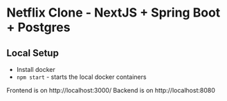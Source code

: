 # Netflix Clone - NextJS + Spring Boot + Postgres

## Local Setup

- Install docker
- `npm start` - starts the local docker containers

Frontend is on http://localhost:3000/
Backend is on http://localhost:8080
